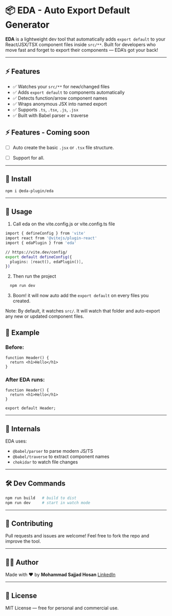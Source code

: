 # 📦 EDA - Auto Export Default Generator

**EDA** is a lightweight dev tool that automatically adds `export default` to your React/JSX/TSX component files inside `src/**`. Built for developers who move fast and forget to export their components — EDA’s got your back!

---

## ⚡ Features

* ✅ Watches your `src/**` for new/changed files
* ✅ Adds `export default` to components automatically
* ✅ Detects function/arrow component names
* ✅ Wraps anonymous JSX into named export
* ✅ Supports `.ts`, `.tsx`, `.js`, `.jsx`
* ✅ Built with Babel parser + traverse


## ⚡ Features - Coming soon

* [ ] Auto create the basic `.jsx` or `.tsx` file structure.
* [ ] Support for all.


---

## 🚀 Install

```bash
npm i @eda-plugin/eda
```

---

## 🔧 Usage

1. Call eda on the vite.config.js or vite.config.ts file

```bash
import { defineConfig } from 'vite'
import react from '@vitejs/plugin-react'
import { edaPlugin } from 'eda'

// https://vite.dev/config/
export default defineConfig({
  plugins: [react(), edaPlugin()],
})

```
2. Then run the project

```bash
  npm run dev
```
3. Boom! it will now auto add the ```export default``` on every files you created.

Note: By default, it watches `src/`. It will watch that folder and auto-export any new or updated component files.


## 🧠 Example

### Before:

```tsx
function Header() {
  return <h1>Hello</h1>
}
```

### After EDA runs:

```tsx
function Header() {
  return <h1>Hello</h1>
}

export default Header;
```

---

## 🧰 Internals

EDA uses:

* `@babel/parser` to parse modern JS/TS
* `@babel/traverse` to extract component names
* `chokidar` to watch file changes

---

## 🛠 Dev Commands

```bash
npm run build   # build to dist
npm run dev     # start in watch mode
```

---

## 🤝 Contributing

Pull requests and issues are welcome! Feel free to fork the repo and improve the tool.

---

## 🧑‍💻 Author

Made with ❤️ by **Mohammad Sajjad Hosan**
[LinkedIn](https://www.linkedin.com/in/devsajjadhosan)

---

## 📄 License

MIT License — free for personal and commercial use.
